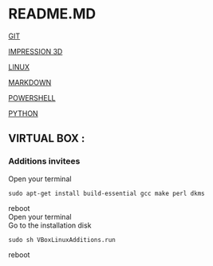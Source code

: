 
# README.MD

[GIT](/Git.md)

[IMPRESSION 3D](/memo/Impression3d.md)

[LINUX](/Linux.md)

[MARKDOWN](/Markdown.md)

[POWERSHELL](/PowerShell.md)

[PYTHON](/Python.md)






VIRTUAL BOX :
-----------------------------------------------------------------------------------------------------

### Additions invitees

 Open your terminal
 
    sudo apt-get install build-essential gcc make perl dkms
 reboot  
 Open your terminal  
 Go to the installation disk
 
    sudo sh VBoxLinuxAdditions.run
    
 reboot












